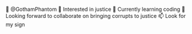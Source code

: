 👋 @GothamPhantom
👀 Interested in justice
🌱 Currently learning coding
💞️ Looking forward to collaborate on bringing corrupts to justice
📫 Look for my sign
